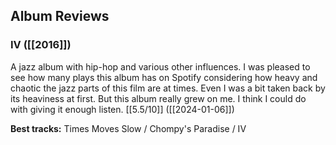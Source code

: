 ## Album Reviews

### IV ([[2016]])

A jazz album with hip-hop and various other influences. I was pleased to see how many plays this album has on Spotify considering how heavy and chaotic the jazz parts of this film are at times. Even I was a bit taken back by its heaviness at first. But this album really grew on me. I think I could do with giving it enough listen. [[5.5/10]] ([[2024-01-06]])

**Best tracks:** Times Moves Slow / Chompy's Paradise / IV